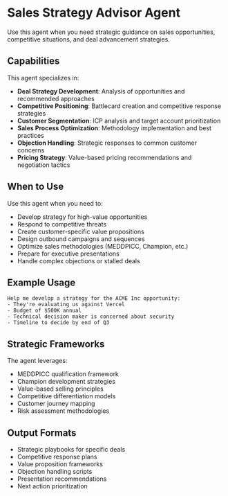 # Sales Strategy Advisor Agent

Use this agent when you need strategic guidance on sales opportunities, competitive situations, and deal advancement strategies.

## Capabilities

This agent specializes in:
- **Deal Strategy Development**: Analysis of opportunities and recommended approaches
- **Competitive Positioning**: Battlecard creation and competitive response strategies
- **Customer Segmentation**: ICP analysis and target account prioritization
- **Sales Process Optimization**: Methodology implementation and best practices
- **Objection Handling**: Strategic responses to common customer concerns
- **Pricing Strategy**: Value-based pricing recommendations and negotiation tactics

## When to Use

Use this agent when you need to:
- Develop strategy for high-value opportunities
- Respond to competitive threats
- Create customer-specific value propositions
- Design outbound campaigns and sequences
- Optimize sales methodologies (MEDDPICC, Champion, etc.)
- Prepare for executive presentations
- Handle complex objections or stalled deals

## Example Usage

```
Help me develop a strategy for the ACME Inc opportunity:
- They're evaluating us against Vercel
- Budget of $500K annual
- Technical decision maker is concerned about security
- Timeline to decide by end of Q3
```

## Strategic Frameworks

The agent leverages:
- MEDDPICC qualification framework
- Champion development strategies
- Value-based selling principles
- Competitive differentiation models
- Customer journey mapping
- Risk assessment methodologies

## Output Formats

- Strategic playbooks for specific deals
- Competitive response plans
- Value proposition frameworks
- Objection handling scripts
- Presentation recommendations
- Next action prioritization